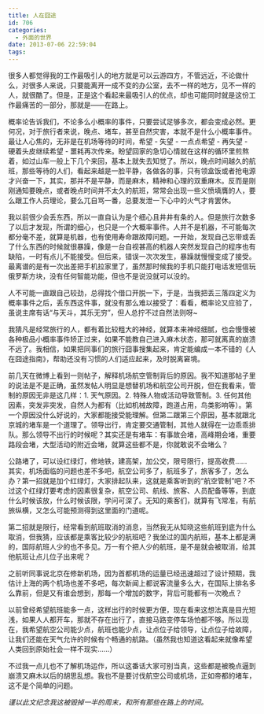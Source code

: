 ```yaml
---
title: 人在囧途
id: 706
categories:
  - 外面的世界
date: 2013-07-06 22:59:04
tags:
---
```


很多人都觉得我的工作最吸引人的地方就是可以云游四方，不管远近，不论做什么，对很多人来说，只要能离开一成不变的办公室，去不一样的地方，见不一样的人，就很酷了。但是，正是这个看起来最吸引人的优点，却也可能同时就是这份工作最痛苦的一部分，那就是——在路上。

概率论告诉我们，不论多么小概率的事件，只要尝试足够多次，都会变成必然。更何况，对于旅行者来说，晚点、堵车，甚至自然灾害，本就不是什么小概率事件。最让人心焦的，无非是在机场等待的时间，希望 - 失望 - 一点点希望 - 再失望 - 硬着头皮继续希望 - 噩耗再次传来。盼望回家的急切心情就在这样的循环里煎熬着，如过山车一般上下几个来回，基本上就失去知觉了。所以，晚点时间越久的航班，那些等待的人们，看起来越是一脸平静，各做各的事，只有领盒饭或者抢电源才兴奋一下，其实，那并不是平静，而是麻木，精神和心理的双重麻木。反而是刚刚通知要晚点，或者晚点时间并不太久的航班，常常会出现一些义愤填膺的人，要么跟工作人员理论，要么兀自骂一番，总要发泄一下心中的火气才肯罢休。

我以前很少会丢东西，所以一直自认为是个细心且井井有条的人。但是旅行次数多了以后才发现，所谓的细心，也只是一个大概率事件。人并不是机器，不可能每次都分毫不差，就算是机器，也有使用寿命跟故障问题。一开始，发现自己忘带或丢了什么东西的时候就很暴躁，像是一台自视甚高的机器人突然发现自己的程序也有缺陷，一时有点儿不能接受。但后来，错误一次次发生，暴躁就慢慢变成了接受。最离谱的是有一次出差把手机拉家里了，虽然那时候我的手机只能打电话发短信玩俄罗斯方块，没有任何智能功能，但也不是说没就可以没的。

人不可能一直跟自己较劲，总得找个借口开脱一下，于是，当我把丢三落四定义为概率事件之后，丢东西这件事，就没有那么难以接受了：看看，概率论又应验了，虽说主席有话“与天斗，其乐无穷”，但人总拧不过自然法则呀~

我猜凡是经常旅行的人，都有着比较粗大的神经，就算本来神经细腻，也会慢慢被各种极品小概率事件矫正过来，如果不能教自己进入麻木状态，那可就离真的崩溃不远了。我相信，如果把同事们的旅行囧事搜集起来，肯定能编成一本不错的《人在囧途指南》，帮助还没有习惯的人们适应起来，及时脱离窘境。

前几天在微博上看到一则帖子，解释机场航空管制背后的原因。我不知道那帖子里的说法是不是正确，虽然发帖人明显是想替机场和航空公司开脱，但在我看来，管制的原因无非是这几样：1\. 天气原因。2\. 特殊人物或活动导致管制。3\. 任何其他因素，突发非突发，自然人为都有（比如机械故障，跑道占用，鸟类影响等）。第一个原因没什么好说的，大家都能接受能理解。但第二跟第三个原因，基本就跟北京城的堵车是一个道理了。领导出行，肯定要交通管制，其他人就得在一边乖乖排队。那么领导不出行的时候呢？其实还是有堵车：有事故会堵，高峰期会堵，重要路段会堵，大型活动的附近会堵，就算这些都不是，你就敢说不会堵么？

公路堵了，可以设红绿灯，修地铁，建高架，加公交，限号限行，提高收费…… 其实，机场面临的问题也差不多吧，航空公司多了，航班多了，旅客多了，怎么办？第一招就是加个红绿灯，大家排起队来，这就是乘客听到的“航空管制”吧？不过这个红绿灯要考虑的因素很复杂，航空公司、航线、旅客、人员配备等等，到底什么时候该放，什么时候该限，学问可深了。无知的乘客们，就算有飞常准，有航旅纵横，又怎么可能预测得到这里面的门道呢。

第二招就是限行，经常看到航班取消的消息，当然我无从知晓这些航班到底为什么取消，但我猜，应该都是乘客比较少的航班吧？我坐过的国内航班，基本上都是满的，国际航班人少的也不多见。万一有个把人少的航班，是不是就会被取消，给其他航班让点儿位子出来呢？

之前听同事说北京在修新机场，因为首都机场的运量已经迅速超过了设计预期，我估计上海的两个机场也差不多吧，每次新闻上都说客流量多么大，在国际上排名多么靠前，但是又有谁会想到，那每一个增加的数字，背后可能都有一次晚点？

以前曾经希望航班能多一点，这样出行的时候更方便，现在看来这想法真是目光短浅，如果人人都开车，那就不存在出行了，直接马路变停车场怕都不够。所以现在，我希望航空公司能少点，航班也能少点，让点位子给领导，让点位子给故障，让我们还能在天气允许的时候有个畅通的航路。（虽然我也知道这看起来就像希望人类回到原始社会一样不现实……）

不过我一点儿也不了解机场运作，所以这番话大家可别当真，这些都是被晚点逼到崩溃又麻木以后的胡思乱想。我也不是要讨伐航空公司或机场，正如帝都的堵车，这不是个简单的问题。

_谨以此文纪念我这被毁掉一半的周末，和所有那些在路上的时间。_
